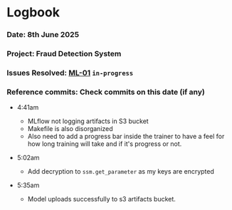 # Logbook
### Date: 8th June 2025
### Project: Fraud Detection System
### Issues Resolved: [ML-01](https://github.com/EsosaOrumwese/fraud-detection-system/issues/8) `in-progress`
### Reference commits: Check commits on this date (if any)

* 4:41am
  * MLflow not logging artifacts in S3 bucket
  * Makefile is also disorganized
  * Also need to add a progress bar inside the trainer to have a feel for how long training will take and if it's progress or not.

* 5:02am
  * Add decryption to `ssm.get_parameter` as my keys are encrypted

* 5:35am
  * Model uploads successfully to s3 artifacts bucket.